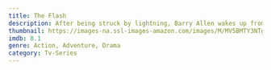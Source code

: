```yaml
---
title: The Flash
description: After being struck by lightning, Barry Allen wakes up from his coma to discover he's been given the power of super speed, becoming the Flash, fighting crime in Central City.
thumbnail: https://images-na.ssl-images-amazon.com/images/M/MV5BMTY3NTgwNTA4NF5BMl5BanBnXkFtZTgwMDQ0MDUxMDI@._V1_QL50_.jpg
imdb: 8.1
genre: Action, Adventure, Drama
category: Tv-Series
---
```

